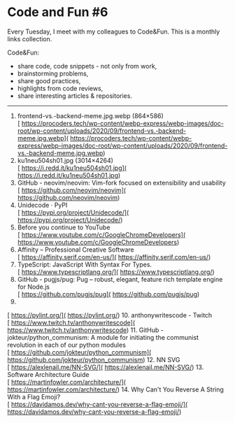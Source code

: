 # Code and Fun \#6

Every Tuesday, I meet with my colleagues to Code&Fun. This is a monthly links collection. 

Code&Fun:

* share code, code snippets - not only from work,
* brainstorming problems,
* share good practices,
* highlights from code reviews,
* share interesting articles & repositories.

---

1. frontend-vs.-backend-meme.jpg.webp (864×586)  
[ https://procoders.tech/wp-content/webp-express/webp-images/doc-root/wp-content/uploads/2020/09/frontend-vs.-backend-meme.jpg.webp]( https://procoders.tech/wp-content/webp-express/webp-images/doc-root/wp-content/uploads/2020/09/frontend-vs.-backend-meme.jpg.webp)
2. ku1neu504sh01.jpg (3014×4264)  
[ https://i.redd.it/ku1neu504sh01.jpg]( https://i.redd.it/ku1neu504sh01.jpg)
3. GitHub - neovim/neovim: Vim-fork focused on extensibility and usability  
[ https://github.com/neovim/neovim]( https://github.com/neovim/neovim)
4. Unidecode · PyPI  
[ https://pypi.org/project/Unidecode/]( https://pypi.org/project/Unidecode/)
5. Before you continue to YouTube  
[ https://www.youtube.com/c/GoogleChromeDevelopers]( https://www.youtube.com/c/GoogleChromeDevelopers)
6. Affinity – Professional Creative Software  
[ https://affinity.serif.com/en-us/]( https://affinity.serif.com/en-us/)
7. TypeScript: JavaScript With Syntax For Types.  
[ https://www.typescriptlang.org/]( https://www.typescriptlang.org/)
8. GitHub - pugjs/pug: Pug – robust, elegant, feature rich template engine for Node.js  
[ https://github.com/pugjs/pug]( https://github.com/pugjs/pug)
9.   
[ https://pylint.org/]( https://pylint.org/)
10. anthonywritescode - Twitch  
[ https://www.twitch.tv/anthonywritescode]( https://www.twitch.tv/anthonywritescode)
11. GitHub - jokteur/python_communism: A module for initiating the communist revolution in each of our python modules  
[ https://github.com/jokteur/python_communism]( https://github.com/jokteur/python_communism)
12. NN SVG  
[ https://alexlenail.me/NN-SVG/]( https://alexlenail.me/NN-SVG/)
13. Software Architecture Guide  
[ https://martinfowler.com/architecture/]( https://martinfowler.com/architecture/)
14. Why Can't You Reverse A String With a Flag Emoji?  
[ https://davidamos.dev/why-cant-you-reverse-a-flag-emoji/]( https://davidamos.dev/why-cant-you-reverse-a-flag-emoji/)
